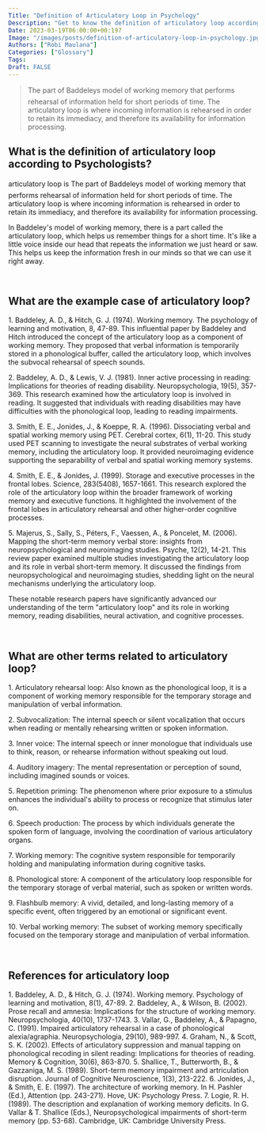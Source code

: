 ```yaml
---
Title: "Definition of Articulatory Loop in Psychology"
Description: "Get to know the definition of articulatory loop according to psychologists."
Date: 2023-03-19T06:00:00+00:197
Image: "/images/posts/definition-of-articulatory-loop-in-psychology.jpg"
Authors: ["Robi Maulana"]
Categories: ["Glossary"]
Tags: 
Draft: FALSE
---
```





> The part of Baddeleys model of working memory that performs rehearsal of information held for short periods of time. The articulatory loop is where incoming information is rehearsed in order to retain its immediacy, and therefore its availability for information processing.

## What is the definition of articulatory loop according to Psychologists?

articulatory loop is The part of Baddeleys model of working memory that performs rehearsal of information held for short periods of time. The articulatory loop is where incoming information is rehearsed in order to retain its immediacy, and therefore its availability for information processing.

In Baddeley's model of working memory, there is a part called the articulatory loop, which helps us remember things for a short time. It's like a little voice inside our head that repeats the information we just heard or saw. This helps us keep the information fresh in our minds so that we can use it right away.

 

## What are the example case of articulatory loop?

1\. Baddeley, A. D., & Hitch, G. J. (1974). Working memory. The psychology of learning and motivation, 8, 47-89. This influential paper by Baddeley and Hitch introduced the concept of the articulatory loop as a component of working memory. They proposed that verbal information is temporarily stored in a phonological buffer, called the articulatory loop, which involves the subvocal rehearsal of speech sounds.

2\. Baddeley, A. D., & Lewis, V. J. (1981). Inner active processing in reading: Implications for theories of reading disability. Neuropsychologia, 19(5), 357-369. This research examined how the articulatory loop is involved in reading. It suggested that individuals with reading disabilities may have difficulties with the phonological loop, leading to reading impairments.

3\. Smith, E. E., Jonides, J., & Koeppe, R. A. (1996). Dissociating verbal and spatial working memory using PET. Cerebral cortex, 6(1), 11-20. This study used PET scanning to investigate the neural substrates of verbal working memory, including the articulatory loop. It provided neuroimaging evidence supporting the separability of verbal and spatial working memory systems.

4\. Smith, E. E., & Jonides, J. (1999). Storage and executive processes in the frontal lobes. Science, 283(5408), 1657-1661. This research explored the role of the articulatory loop within the broader framework of working memory and executive functions. It highlighted the involvement of the frontal lobes in articulatory rehearsal and other higher-order cognitive processes.

5\. Majerus, S., Sally, S., Péters, F., Vaessen, A., & Poncelet, M. (2006). Mapping the short-term memory verbal store: insights from neuropsychological and neuroimaging studies. Psyche, 12(2), 14-21. This review paper examined multiple studies investigating the articulatory loop and its role in verbal short-term memory. It discussed the findings from neuropsychological and neuroimaging studies, shedding light on the neural mechanisms underlying the articulatory loop.

These notable research papers have significantly advanced our understanding of the term "articulatory loop" and its role in working memory, reading disabilities, neural activation, and cognitive processes.

 

## What are other terms related to articulatory loop?

1\. Articulatory rehearsal loop: Also known as the phonological loop, it is a component of working memory responsible for the temporary storage and manipulation of verbal information.

2\. Subvocalization: The internal speech or silent vocalization that occurs when reading or mentally rehearsing written or spoken information.

3\. Inner voice: The internal speech or inner monologue that individuals use to think, reason, or rehearse information without speaking out loud.

4\. Auditory imagery: The mental representation or perception of sound, including imagined sounds or voices.

5\. Repetition priming: The phenomenon where prior exposure to a stimulus enhances the individual's ability to process or recognize that stimulus later on.

6\. Speech production: The process by which individuals generate the spoken form of language, involving the coordination of various articulatory organs.

7\. Working memory: The cognitive system responsible for temporarily holding and manipulating information during cognitive tasks.

8\. Phonological store: A component of the articulatory loop responsible for the temporary storage of verbal material, such as spoken or written words.

9\. Flashbulb memory: A vivid, detailed, and long-lasting memory of a specific event, often triggered by an emotional or significant event.

10\. Verbal working memory: The subset of working memory specifically focused on the temporary storage and manipulation of verbal information.

 

## References for articulatory loop

1\. Baddeley, A. D., & Hitch, G. J. (1974). Working memory. Psychology of learning and motivation, 8(1), 47-89. 2. Baddeley, A., & Wilson, B. (2002). Prose recall and amnesia: Implications for the structure of working memory. Neuropsychologia, 40(10), 1737-1743. 3. Vallar, G., Baddeley, A., & Papagno, C. (1991). Impaired articulatory rehearsal in a case of phonological alexia/agraphia. Neuropsychologia, 29(10), 989-997. 4. Graham, N., & Scott, S. K. (2002). Effects of articulatory suppression and manual tapping on phonological recoding in silent reading: Implications for theories of reading. Memory & Cognition, 30(6), 863-870. 5. Shallice, T., Butterworth, B., & Gazzaniga, M. S. (1989). Short-term memory impairment and artriculation disruption. Journal of Cognitive Neuroscience, 1(3), 213-222. 6. Jonides, J., & Smith, E. E. (1997). The architecture of working memory. In H. Pashler (Ed.), Attention (pp. 243-271). Hove, UK: Psychology Press. 7. Logie, R. H. (1989). The description and explanation of working memory deficits. In G. Vallar & T. Shallice (Eds.), Neuropsychological impairments of short-term memory (pp. 53-68). Cambridge, UK: Cambridge University Press.
